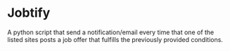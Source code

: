 # Jobtify

A python script that send a notification/email every time that one of the listed sites posts a job offer that fulfills the previously provided conditions.
